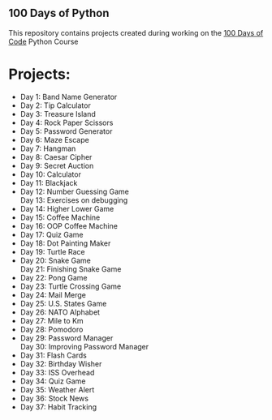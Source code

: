 ## 100 Days of Python
This repository contains projects created during working on the <a href="https://www.udemy.com/course/100-days-of-code/">100 Days of Code</a> Python Course

# Projects:
- Day 1: Band Name Generator
- Day 2: Tip Calculator
- Day 3: Treasure Island
- Day 4: Rock Paper Scissors
- Day 5: Password Generator
- Day 6: Maze Escape
- Day 7: Hangman
- Day 8: Caesar Cipher
- Day 9: Secret Auction
- Day 10: Calculator
- Day 11: Blackjack
- Day 12: Number Guessing Game 
<br>Day 13: Exercises on debugging
- Day 14: Higher Lower Game
- Day 15: Coffee Machine
- Day 16: OOP Coffee Machine
- Day 17: Quiz Game
- Day 18: Dot Painting Maker
- Day 19: Turtle Race
- Day 20: Snake Game
<br>Day 21: Finishing Snake Game
- Day 22: Pong Game
- Day 23: Turtle Crossing Game
- Day 24: Mail Merge
- Day 25: U.S. States Game
- Day 26: NATO Alphabet
- Day 27: Mile to Km
- Day 28: Pomodoro
- Day 29: Password Manager
<br>Day 30: Improving Password Manager
- Day 31: Flash Cards
- Day 32: Birthday Wisher
- Day 33: ISS Overhead
- Day 34: Quiz Game
- Day 35: Weather Alert
- Day 36: Stock News
- Day 37: Habit Tracking